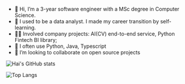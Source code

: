- 👋 Hi, I’m a 3-year software engineer with a MSc degree in Computer Science.
- 👀 I used to be a data analyst. I made my career transition by self-learning. 
- 👨‍💻 Involved company projects: AI(CV) end-to-end service, Python Fintech BI library;
- 🌱 I often use Python, Java, Typescript
- 💞️ I’m looking to collaborate on open source projects

![Hai's GitHub stats](https://github-readme-stats.vercel.app/api?username=HankBO)

![Top Langs](https://github-readme-stats.vercel.app/api/top-langs/?username=HankBO)

<!---
HankBO/HankBO is a ✨ special ✨ repository because its `README.md` (this file) appears on your GitHub profile.
You can click the Preview link to take a look at your changes.
--->
